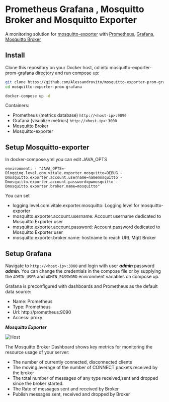 Prometheus Grafana , Mosquitto Broker and Mosquitto Exporter
========

A monitoring solution for [mosquitto-exporter](https://github.com/Alessandrovito/mosquitto-exporter) with [Prometheus](https://prometheus.io/), [Grafana](http://grafana.org/), 
[Mosquitto Broker](https://github.com/Alessandrovito/docker/tree/master/mosquitto-auth-plugin/1.4.14)

## Install

Clone this repository on your Docker host, cd into mosquitto-exporter-prom-grafana directory and run compose up:

```bash
git clone https://github.com/Alessandrovito/mosquitto-exporter-prom-grafana.git
cd mosquitto-exporter-prom-grafana

docker-compose up -d
```

Containers:

* Prometheus (metrics database) `http://<host-ip>:9090`
* Grafana (visualize metrics) `http://<host-ip>:3000`
* Mosquitto Broker
* Mosquitto-exporter

## Setup Mosquitto-exporter

In docker-compose.yml you can edit JAVA_OPTS

`environment:
      - "JAVA_OPTS=-Dlogging.level.com.vitale.exporter.mosquitto=DEBUG -Dmosquitto.exporter.account.username=namemosquitto -Dmosquitto.exporter.account.password=pwmosquitto -Dmosquitto.exporter.broker.name=mosquitto"
`

You can set 
* logging.level.com.vitale.exporter.mosquitto: Logging level for mosquitto-exporter
* mosquitto.exporter.account.username: Account username dedicated to Mosquitto Exporter user
* mosquitto.exporter.account.password: Account password dedicated to Mosquitto Exporter user
* mosquitto.exporter.broker.name: hostname to reach URL Mqtt Broker

## Setup Grafana

Navigate to `http://<host-ip>:3000` and login with user ***admin*** password ***admin***. You can change the credentials in the compose file or by supplying the `ADMIN_USER` and `ADMIN_PASSWORD` environment variables on compose up.

Grafana is preconfigured with dashboards and Prometheus as the default data source:

* Name: Prometheus
* Type: Prometheus
* Url: http://prometheus:9090
* Access: proxy

***Mosquitto Exporter***

![Host](http://www.alessandrovitale.it/images/Screenshot_grafana_mosquitto_exporter.png)

The Mosquitto Broker Dashboard shows key metrics for monitoring the resource usage of your server:

* The number of currently connected, disconnected clients
* The moving average of the number of CONNECT packets received by the broker 
* The total number of messages of any type received,sent and dropped since the broker started.
* The Rate of messages sent and received by Broker
* Publish messages sent, received and dropped by Broker
